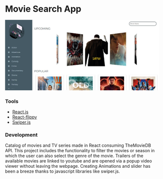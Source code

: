 # Movie Search App

![Design preview for the movie app.](./src/images/preview.jpg)

### Tools

- [React.js](https://reactjs.org/)
- [React-flippy](https://react-flippy.vercel.app/)
- [Swiper.js](https://swiperjs.com/react)

### Development

Catalog of movies and TV series made in React consuming TheMovieDB API. This project includes the functionality to filter the movies or season in which the user can also select the genre of the movie. Trailers of the available movies are linked to youtube and are opened via a popup video viewer without leaving the webpage. Creating Animations and slider has been a breeze thanks to javascript libraries like swiper.js.
